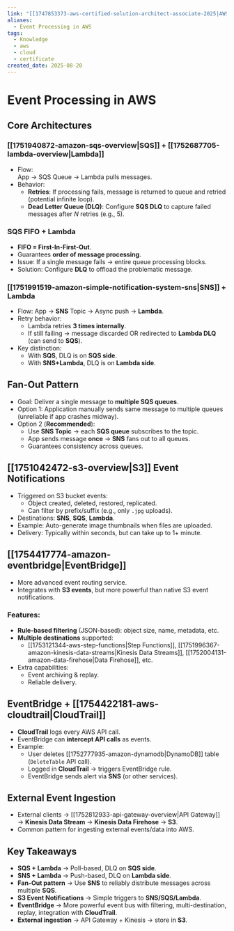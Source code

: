 ```yaml
---
link: "[[1747853373-aws-certified-solution-architect-associate-2025|AWS Certified Solution Architect Associate 2025]]"
aliases:
  - Event Processing in AWS
tags:
  - Knowledge
  - aws
  - cloud
  - certificate
created_date: 2025-08-20
---
```

# Event Processing in AWS
## Core Architectures

### **[[1751940872-amazon-sqs-overview|SQS]] + [[1752687705-lambda-overview|Lambda]]**
- Flow:  
  App → SQS Queue → Lambda pulls messages.  
- Behavior:
  - **Retries**: If processing fails, message is returned to queue and retried (potential infinite loop).  
  - **Dead Letter Queue (DLQ)**: Configure **SQS DLQ** to capture failed messages after *N* retries (e.g., 5).  

### SQS FIFO + Lambda
- **FIFO = First-In-First-Out**.  
- Guarantees **order of message processing**.  
- Issue: If a single message fails → entire queue processing blocks.  
- Solution: Configure **DLQ** to offload the problematic message.  

### [[1751991519-amazon-simple-notification-system-sns|SNS]] + Lambda
- Flow: App → **SNS** Topic → Async push → **Lambda**.  
- Retry behavior:
  - Lambda retries **3 times internally**.  
  - If still failing → message discarded OR redirected to **Lambda DLQ** (can send to **SQS**).  
- Key distinction:  
  - With **SQS**, DLQ is on **SQS side**.  
  - With **SNS+Lambda**, DLQ is on **Lambda side**.  

## Fan-Out Pattern
- Goal: Deliver a single message to **multiple SQS queues**.  
- Option 1: Application manually sends same message to multiple queues (unreliable if app crashes midway).  
- Option 2 (**Recommended**):  
  - Use **SNS Topic** → each **SQS queue** subscribes to the topic.  
  - App sends message **once** → **SNS** fans out to all queues.  
  - Guarantees consistency across queues.  

## **[[1751042472-s3-overview|S3]] Event Notifications**
- Triggered on S3 bucket events:
  - Object created, deleted, restored, replicated.  
  - Can filter by prefix/suffix (e.g., only `.jpg` uploads).  
- Destinations: **SNS**, **SQS**, **Lambda**.  
- Example: Auto-generate image thumbnails when files are uploaded.  
- Delivery: Typically within seconds, but can take up to 1+ minute.  

## [[1754417774-amazon-eventbridge|EventBridge]]
- More advanced event routing service.  
- Integrates with **S3 events**, but more powerful than native S3 event notifications.

### Features:
- **Rule-based filtering** (JSON-based): object size, name, metadata, etc.  
- **Multiple destinations** supported:
  - [[1753121344-aws-step-functions|Step Functions]], [[1751996367-amazon-kinesis-data-streams|Kinesis Data Streams]], [[1752004131-amazon-data-firehose|Data Firehose]], etc.  
- Extra capabilities:
  - Event archiving & replay.  
  - Reliable delivery.  

## EventBridge + [[1754422181-aws-cloudtrail|CloudTrail]]
- **CloudTrail** logs every AWS API call.  
- EventBridge can **intercept API calls** as events.  
- Example:
  - User deletes [[1752777935-amazon-dynamodb|DynamoDB]] table (`DeleteTable` API call).  
  - Logged in **CloudTrail** → triggers EventBridge rule.  
  - EventBridge sends alert via **SNS** (or other services).  

## External Event Ingestion
- External clients → [[1752812933-api-gateway-overview|API Gateway]] → **Kinesis Data Stream** → **Kinesis Data Firehose** → **S3**.  
- Common pattern for ingesting external events/data into AWS.  

## Key Takeaways
- **SQS + Lambda** → Poll-based, DLQ on **SQS side**.  
- **SNS + Lambda** → Push-based, DLQ on **Lambda side**.  
- **Fan-Out pattern** → Use **SNS** to reliably distribute messages across multiple **SQS**.  
- **S3 Event Notifications** → Simple triggers to **SNS/SQS/Lambda**.  
- **EventBridge** → More powerful event bus with filtering, multi-destination, replay, integration with **CloudTrail**.  
- **External ingestion** → API Gateway + Kinesis → store in **S3**.  

